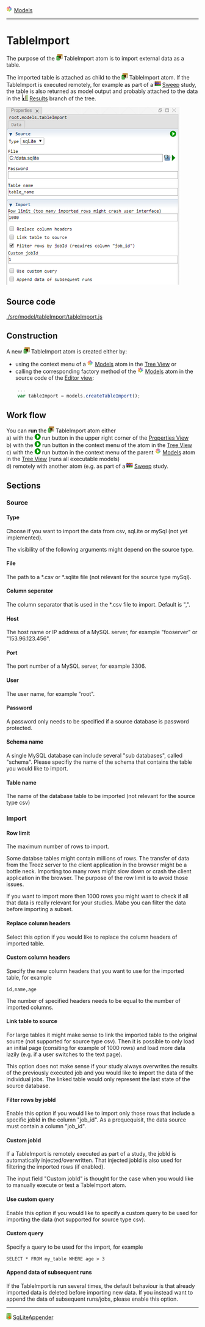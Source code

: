 ![](../../../../icons/models.png) [Models](../models.md)

----

# TableImport
			
The purpose of the ![](../../../../icons/tableImport.png) TableImport atom is to import external data as a table. 

The imported table is attached as child to the ![](../../../../icons/tableImport.png) TableImport atom. If the TableImport is executed remotely, for example as part of a ![](../../../../icons/sweep.png) [Sweep](../../study/sweep/sweep.md) study, the table is also returned as model output and probably attached to the data in the ![](../../../../icons/results.png) [Results](../../result/results.md) branch of the tree.  

![](../../../images/table_import.png)
		
## Source code

[./src/model/tableImport/tableImport.js](../../../../src/model/tableImport/tableImport.js)

## Construction
		
A new ![](../../../../icons/tableImport.png) TableImport atom is created either by: 

* using the context menu of a ![](../../../../icons/models.png) [Models](../models.md) atom in the [Tree View](../../../views/treeView.md) or
* calling the corresponding factory method of the ![](../../../../icons/models.png) [Models](../models.md) atom in the source code of the [Editor view](../../../views/editorView.md):

```javascript
    ...
    var tableImport = models.createTableImport();	     
```
		
## Work flow	

You can **run** the ![](../../../../icons/tableImport.png) TableImport atom either<br> 
a) with the ![](../../../../icons/run.png) run button in the upper right corner of the [Properties View](../../../views/propertiesView.md)<br>
b) with the ![](../../../../icons/run.png) run button in the context menu of the atom in the [Tree View](../../../views/treeView.md)<br>
c) with the ![](../../../../icons/run.png) run button in the context menu of the parent ![](../../../../icons/models.png) [Models](../models.md) atom in the [Tree View](../../../views/treeView.md) (runs all executable models)<br>
d) remotely with another atom (e.g. as part of a ![](../../../../icons/sweep.png) [Sweep](../../study/sweep/sweep.md) study. 
			
## Sections	

### Source

#### Type

Choose if you want to import the data from csv, sqLite or mySql (not yet implemented).

The visibility of the following arguments might depend on the source type.

#### File

The path to a \*.csv or \*.sqlite file (not relevant for the source type mySql).

#### Column seperator

The column separator that is used in the \*.csv file to import. Default is ",".

#### Host

The host name or IP address of a MySQL server, for example "fooserver" or "153.96.123.456".

#### Port

The port number of a MySQL server, for example 3306.

#### User

The user name, for example "root". 

#### Password

A password only needs to be specified if a source database is password protected.

#### Schema name

A single MySQL database can include several "sub databases", called "schema".
Please specifiy the name of the schema that contains the table you would like
to import. 

#### Table name

The name of the database table to be imported (not relevant for the source type csv)

### Import

#### Row limit

The maximum number of rows to import. 

Some databse tables might contain millions of rows. The transfer of data from the Treez server to the client application in the browser might be a bottle neck. Importing too many rows might slow down or crash the client application in the browser. The purpose of the row limit is to avoid those issues. 

If you want to import more then 1000 rows you might want to check if all that data is really relevant for your studies. Mabe you can filter the data before importing a subset. 

#### Replace column headers

Select this option if you would like to replace the column headers of imported table. 

#### Custom column headers

Specify the new column headers that you want to use for the imported table, for example 
```
id,name,age 
```

The number of specified headers needs to be equal to the number of imported columns. 

#### Link table to source

For large tables it might make sense to link the imported table to the original source (not supported for source type csv).
Then it is possible to only load an initial page (consiting for example of 1000 rows) and load more data lazily (e.g. if a user
switches to the text page). 

This option does not make sense if your study always overwrites the results of the previously executed job and you would like to import the data of the individual jobs. The linked table would only represent the last state of the source database.  

#### Filter rows by jobId

Enable this option if you would like to import only those rows that include a specific jobId in the column "job_id".
As a prequequisit, the data source must contain a column "job_id".

#### Custom jobId

If a TableImport is remotely executed as part of a study, the jobId is automatically injected/overwritten. That injected jobId is also used for filtering the imported rows (if enabled). 

The input field "Custom jobId" is thought for the case when you would like to manually execute or test a TableImport atom.

#### Use custom query

Enable this option if you would like to specify a custom query to be used for importing the data (not supported for source type csv).

#### Custom query

Specify a query to be used for the import, for example

```
SELECT * FROM my_table WHERE age > 3
```

#### Append data of subsequent runs

If the TableImport is run several times, the default behaviour is that already imported data is deleted before importing new data. If you instead want to append the data of subsequent runs/jobs, please enable this option. 

----

![](../../../../icons/databaseAppender.png) [SqLiteAppender](../sqLiteAppender/sqLiteAppender.md)   
